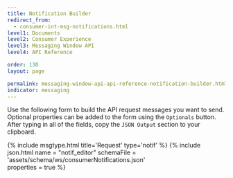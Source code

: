 ```yaml
---
title: Notification Builder
redirect_from:
  - consumer-int-msg-notifications.html
level1: Documents
level2: Consumer Experience
level3: Messaging Window API
level4: API Reference

order: 130
layout: page

permalink: messaging-window-api-api-reference-notification-builder.html
indicator: messaging
---
```


Use the following form to build the API request messages you want to send.
Optional properties can be added to the form using the ``Optionals`` button. After typing in all of the fields, copy the ``JSON Output`` section to your clipboard.

{% include msgtype.html title='Request' type='notif' %}
{% include json.html name = "notif_editor" 
	schemaFile = 'assets/schema/ws/consumerNotifications.json' 	
	properties = true %}